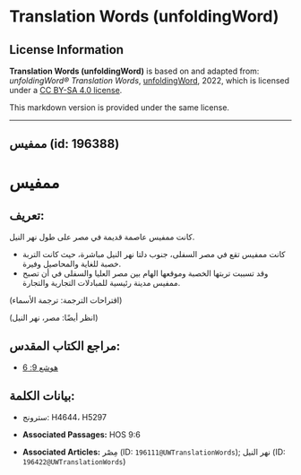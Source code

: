 # Translation Words (unfoldingWord)

## License Information

**Translation Words (unfoldingWord)** is based on and adapted from: _unfoldingWord® Translation Words_, [unfoldingWord](https://unfoldingword.org/utw), 2022, which is licensed under a [CC BY-SA 4.0 license](https://creativecommons.org/licenses/by-sa/4.0/legalcode.en).

This markdown version is provided under the same license.



--------------------------------

## ممفيس (id: 196388)

ممفيس
=====

تعريف:
------

كانت ممفيس عاصمة قديمة في مصر على طول نهر النيل.

* كانت ممفيس تقع في مصر السفلى، جنوب دلتا نهر النيل مباشرة، حيث كانت التربة خصبة للغاية والمحاصيل وفيرة.
* وقد تسببت تربتها الخصبة وموقعها الهام بين مصر العليا والسفلى في أن تصبح ممفيس مدينة رئيسية للمبادلات التجارية والتجارة.

(اقتراحات الترجمة: ترجمة الأسماء)

(انظر أيضًا: مصر، نهر النيل)

مراجع الكتاب المقدس:
--------------------

* [هوشع 9: 6](https://ref.ly/Hos9:6)

بيانات الكلمة:
--------------

* سترونج: H4644، H5297

* **Associated Passages:** HOS 9:6
* **Associated Articles:** مِصْر (ID: `196111@UWTranslationWords`); نهر النيل (ID: `196422@UWTranslationWords`)


